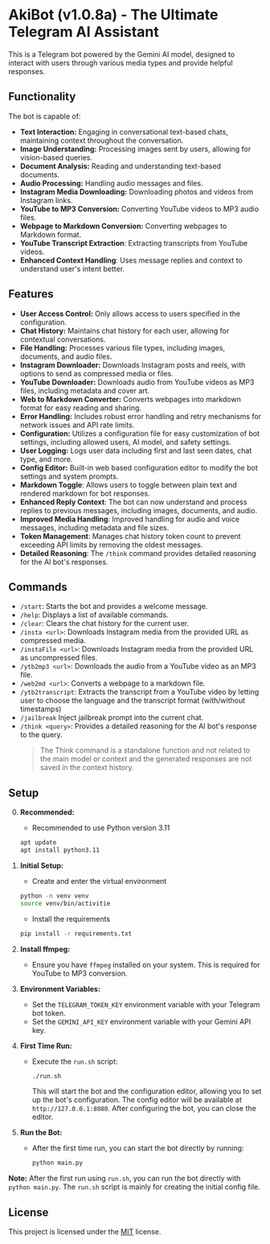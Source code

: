 # AkiBot (v1.0.8a) - The Ultimate Telegram AI Assistant

This is a Telegram bot powered by the Gemini AI model, designed to interact with users through various media types and provide helpful responses.

## Functionality

The bot is capable of:

-   **Text Interaction:** Engaging in conversational text-based chats, maintaining context throughout the conversation.
-   **Image Understanding:** Processing images sent by users, allowing for vision-based queries.
-   **Document Analysis:** Reading and understanding text-based documents.
-   **Audio Processing:** Handling audio messages and files.
-   **Instagram Media Downloading:** Downloading photos and videos from Instagram links.
-   **YouTube to MP3 Conversion:** Converting YouTube videos to MP3 audio files.
-   **Webpage to Markdown Conversion:** Converting webpages to Markdown format.
-   **YouTube Transcript Extraction**: Extracting transcripts from YouTube videos.
-   **Enhanced Context Handling**: Uses message replies and context to understand user's intent better.

## Features

-   **User Access Control:** Only allows access to users specified in the configuration.
-   **Chat History:** Maintains chat history for each user, allowing for contextual conversations.
-   **File Handling:** Processes various file types, including images, documents, and audio files.
-   **Instagram Downloader:** Downloads Instagram posts and reels, with options to send as compressed media or files.
-   **YouTube Downloader:** Downloads audio from YouTube videos as MP3 files, including metadata and cover art.
-   **Web to Markdown Converter:** Converts webpages into markdown format for easy reading and sharing.
-   **Error Handling:** Includes robust error handling and retry mechanisms for network issues and API rate limits.
-   **Configuration:** Utilizes a configuration file for easy customization of bot settings, including allowed users, AI model, and safety settings.
-   **User Logging:** Logs user data including first and last seen dates, chat type, and more.
-  **Config Editor:** Built-in web based configuration editor to modify the bot settings and system prompts.
-  **Markdown Toggle**: Allows users to toggle between plain text and rendered markdown for bot responses.
-  **Enhanced Reply Context**: The bot can now understand and process replies to previous messages, including images, documents, and audio.
-  **Improved Media Handling**: Improved handling for audio and voice messages, including metadata and file sizes.
-  **Token Management**: Manages chat history token count to prevent exceeding API limits by removing the oldest messages.
-  **Detailed Reasoning**: The `/think` command provides detailed reasoning for the AI bot's responses.

## Commands

-   `/start`: Starts the bot and provides a welcome message.
-   `/help`: Displays a list of available commands.
-   `/clear`: Clears the chat history for the current user.
-   `/insta <url>`: Downloads Instagram media from the provided URL as compressed media.
-   `/instaFile <url>`: Downloads Instagram media from the provided URL as uncompressed files.
-   `/ytb2mp3 <url>`: Downloads the audio from a YouTube video as an MP3 file.
-   `/web2md <url>`: Converts a webpage to a markdown file.
-   `/ytb2transcript`: Extracts the transcript from a YouTube video by letting user to choose the language and the transcript format (with/without timestamps)
-   `/jailbreak` Inject jailbreak prompt into the current chat.
-   `/think <query>`:  Provides a detailed reasoning for the AI bot's response to the query.
    > The Think command is a standalone function and not related to the main model or context and the generated responses are not saved in the context history.

## Setup

0.  **Recommended:**
    - Recommended to use Python version 3.11
    ```bash
    apt update
    apt install python3.11
    ```    
    
1.  **Initial Setup:**
    - Create and enter the virtual environment
    ```bash
    python -m venv venv
    source venv/bin/activitie
    ```
    - Install the requirements
    ```bash
    pip install -r requirements.txt
    ```
2.  **Install ffmpeg:**
    - Ensure you have `ffmpeg` installed on your system. This is required for YouTube to MP3 conversion.
3.  **Environment Variables:**
    -   Set the `TELEGRAM_TOKEN_KEY` environment variable with your Telegram bot token.
    -   Set the `GEMINI_API_KEY` environment variable with your Gemini API key.
4. **First Time Run:**
    -   Execute the `run.sh` script:
        ```bash
        ./run.sh
        ```
        This will start the bot and the configuration editor, allowing you to set up the bot's configuration.
        The config editor will be available at `http://127.0.0.1:8080`.
        After configuring the bot, you can close the editor.
5.  **Run the Bot:**
    -   After the first time run, you can start the bot directly by running:
        ```bash
        python main.py
        ```
        
   
**Note:** After the first run using `run.sh`, you can run the bot directly with `python main.py`. The `run.sh` script is mainly for creating the initial config file.

## License

This project is licensed under the [MIT](LICENSE) license.
